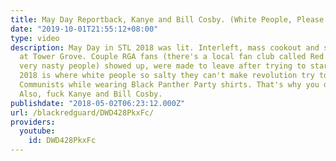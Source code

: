 ```yaml
---
title: May Day Reportback, Kanye and Bill Cosby. (White People, Please Behave Yourselves)
date: "2019-10-01T21:55:12+08:00"
type: video
description: May Day in STL 2018 was lit. Interleft, mass cookout and solidarity gathering
  at Tower Grove. Couple RGA fans (there's a local fan club called Red Path Collective,
  very nasty people) showed up, were made to leave after trying to start a fight.
  2018 is where white people so salty they can't make revolution try to attack black
  Communists while wearing Black Panther Party shirts. That's why you don't join cults.
  Also, fuck Kanye and Bill Cosby.
publishdate: "2018-05-02T06:23:12.000Z"
url: /blackredguard/DWD428PkxFc/
providers:
  youtube:
    id: DWD428PkxFc
---
```

